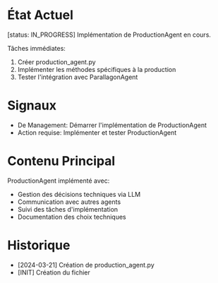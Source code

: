 # État Actuel
[status: IN_PROGRESS]
Implémentation de ProductionAgent en cours.

Tâches immédiates:
1. Créer production_agent.py
2. Implémenter les méthodes spécifiques à la production
3. Tester l'intégration avec ParallagonAgent

# Signaux
- De Management: Démarrer l'implémentation de ProductionAgent
- Action requise: Implémenter et tester ProductionAgent

# Contenu Principal
ProductionAgent implémenté avec:
- Gestion des décisions techniques via LLM
- Communication avec autres agents
- Suivi des tâches d'implémentation
- Documentation des choix techniques

# Historique
- [2024-03-21] Création de production_agent.py
- [INIT] Création du fichier
